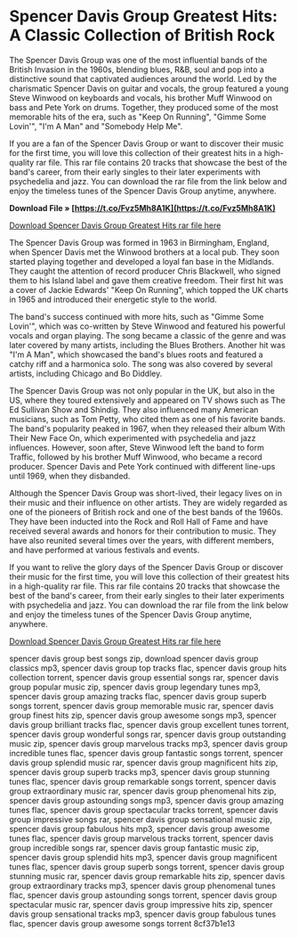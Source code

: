 
 
# Spencer Davis Group Greatest Hits: A Classic Collection of British Rock
 
The Spencer Davis Group was one of the most influential bands of the British Invasion in the 1960s, blending blues, R&B, soul and pop into a distinctive sound that captivated audiences around the world. Led by the charismatic Spencer Davis on guitar and vocals, the group featured a young Steve Winwood on keyboards and vocals, his brother Muff Winwood on bass and Pete York on drums. Together, they produced some of the most memorable hits of the era, such as "Keep On Running", "Gimme Some Lovin'", "I'm A Man" and "Somebody Help Me".
 
If you are a fan of the Spencer Davis Group or want to discover their music for the first time, you will love this collection of their greatest hits in a high-quality rar file. This rar file contains 20 tracks that showcase the best of the band's career, from their early singles to their later experiments with psychedelia and jazz. You can download the rar file from the link below and enjoy the timeless tunes of the Spencer Davis Group anytime, anywhere.
 
**Download File » [https://t.co/Fvz5Mh8A1K](https://t.co/Fvz5Mh8A1K)**


 
[Download Spencer Davis Group Greatest Hits rar file here](https://example.com/spencer-davis-group-greatest-hits.rar)
  
The Spencer Davis Group was formed in 1963 in Birmingham, England, when Spencer Davis met the Winwood brothers at a local pub. They soon started playing together and developed a loyal fan base in the Midlands. They caught the attention of record producer Chris Blackwell, who signed them to his Island label and gave them creative freedom. Their first hit was a cover of Jackie Edwards' "Keep On Running", which topped the UK charts in 1965 and introduced their energetic style to the world.
 
The band's success continued with more hits, such as "Gimme Some Lovin'", which was co-written by Steve Winwood and featured his powerful vocals and organ playing. The song became a classic of the genre and was later covered by many artists, including the Blues Brothers. Another hit was "I'm A Man", which showcased the band's blues roots and featured a catchy riff and a harmonica solo. The song was also covered by several artists, including Chicago and Bo Diddley.
 
The Spencer Davis Group was not only popular in the UK, but also in the US, where they toured extensively and appeared on TV shows such as The Ed Sullivan Show and Shindig. They also influenced many American musicians, such as Tom Petty, who cited them as one of his favorite bands. The band's popularity peaked in 1967, when they released their album With Their New Face On, which experimented with psychedelia and jazz influences. However, soon after, Steve Winwood left the band to form Traffic, followed by his brother Muff Winwood, who became a record producer. Spencer Davis and Pete York continued with different line-ups until 1969, when they disbanded.
  
Although the Spencer Davis Group was short-lived, their legacy lives on in their music and their influence on other artists. They are widely regarded as one of the pioneers of British rock and one of the best bands of the 1960s. They have been inducted into the Rock and Roll Hall of Fame and have received several awards and honors for their contribution to music. They have also reunited several times over the years, with different members, and have performed at various festivals and events.
 
If you want to relive the glory days of the Spencer Davis Group or discover their music for the first time, you will love this collection of their greatest hits in a high-quality rar file. This rar file contains 20 tracks that showcase the best of the band's career, from their early singles to their later experiments with psychedelia and jazz. You can download the rar file from the link below and enjoy the timeless tunes of the Spencer Davis Group anytime, anywhere.
 
[Download Spencer Davis Group Greatest Hits rar file here](https://example.com/spencer-davis-group-greatest-hits.rar)
 
spencer davis group best songs zip,  download spencer davis group classics mp3,  spencer davis group top tracks flac,  spencer davis group hits collection torrent,  spencer davis group essential songs rar,  spencer davis group popular music zip,  spencer davis group legendary tunes mp3,  spencer davis group amazing tracks flac,  spencer davis group superb songs torrent,  spencer davis group memorable music rar,  spencer davis group finest hits zip,  spencer davis group awesome songs mp3,  spencer davis group brilliant tracks flac,  spencer davis group excellent tunes torrent,  spencer davis group wonderful songs rar,  spencer davis group outstanding music zip,  spencer davis group marvelous tracks mp3,  spencer davis group incredible tunes flac,  spencer davis group fantastic songs torrent,  spencer davis group splendid music rar,  spencer davis group magnificent hits zip,  spencer davis group superb tracks mp3,  spencer davis group stunning tunes flac,  spencer davis group remarkable songs torrent,  spencer davis group extraordinary music rar,  spencer davis group phenomenal hits zip,  spencer davis group astounding songs mp3,  spencer davis group amazing tunes flac,  spencer davis group spectacular tracks torrent,  spencer davis group impressive songs rar,  spencer davis group sensational music zip,  spencer davis group fabulous hits mp3,  spencer davis group awesome tunes flac,  spencer davis group marvelous tracks torrent,  spencer davis group incredible songs rar,  spencer davis group fantastic music zip,  spencer davis group splendid hits mp3,  spencer davis group magnificent tunes flac,  spencer davis group superb songs torrent,  spencer davis group stunning music rar,  spencer davis group remarkable hits zip,  spencer davis group extraordinary tracks mp3,  spencer davis group phenomenal tunes flac,  spencer davis group astounding songs torrent,  spencer davis group spectacular music rar,  spencer davis group impressive hits zip,  spencer davis group sensational tracks mp3,  spencer davis group fabulous tunes flac,  spencer davis group awesome songs torrent
 8cf37b1e13
 
